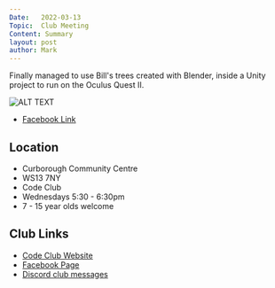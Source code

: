 ```yaml
---
Date:   2022-03-13
Topic:  Club Meeting
Content: Summary
layout: post
author: Mark
---
```

Finally managed to use Bill's trees created with Blender, inside a Unity project to run on the Oculus Quest II.

![ALT TEXT](https://scontent.fbhx6-1.fna.fbcdn.net/v/t15.5256-10/275249880_381461597145887_4710852354268075279_n.jpg?stp=dst-jpg_p720x720&_nc_cat=100&ccb=1-7&_nc_sid=ad6a45&_nc_ohc=BT-tVUfqmWkAX_4joGy&_nc_ht=scontent.fbhx6-1.fna&edm=AKK4YLsEAAAA&oh=00_AfDBj3I-5NcMCjR2fsWjUzuvqojjF8c_GNRLBspC8LCJHA&oe=652BDF16)

* [Facebook Link](https://www.facebook.com/1481985248595237/posts/4688570197936710/)

## Location

* Curborough Community Centre
* WS13 7NY
* Code Club
* Wednesdays 5:30 - 6:30pm
* 7 - 15 year olds welcome

## Club Links

* [Code Club Website](https://lichfield-code-club.github.io/)
* [Facebook Page](https://www.facebook.com/LichfieldCoders)
* [Discord club messages](https://discord.gg/szz6xGK)
